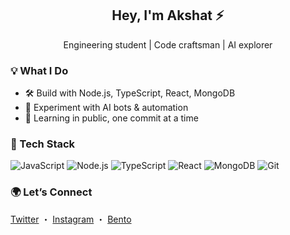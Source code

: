 <h2 align="center">Hey, I'm Akshat ⚡</h2>
<p align="center">Engineering student | Code craftsman | AI explorer</p>


### 💡 What I Do
- 🛠️ Build with Node.js, TypeScript, React, MongoDB
- 🤖 Experiment with AI bots & automation
- 🎯 Learning in public, one commit at a time


### 🔧 Tech Stack
![JavaScript](https://img.shields.io/badge/-JS-000?style=flat&logo=javascript)
![Node.js](https://img.shields.io/badge/-Node.js-000?style=flat&logo=node.js)
![TypeScript](https://img.shields.io/badge/-TS-000?style=flat&logo=typescript)
![React](https://img.shields.io/badge/-React-000?style=flat&logo=react)
![MongoDB](https://img.shields.io/badge/-MongoDB-000?style=flat&logo=mongodb)
![Git](https://img.shields.io/badge/-Git-000?style=flat&logo=git)


### 🌍 Let’s Connect
[Twitter](https://twitter.com/axshattt_) ・ [Instagram](https://instagram.com/aksshh.exe) ・ [Bento](https://bento.me/axshattt)
